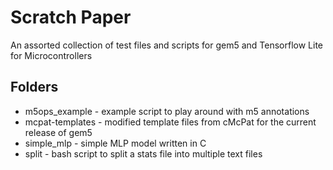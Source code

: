 # Scratch Paper
An assorted collection of test files and scripts for gem5 and Tensorflow Lite for Microcontrollers

## Folders
* m5ops_example - example script to play around with m5 annotations
* mcpat-templates - modified template files from cMcPat for the current release of gem5
* simple_mlp - simple MLP model written in C
* split - bash script to split a stats file into multiple text files